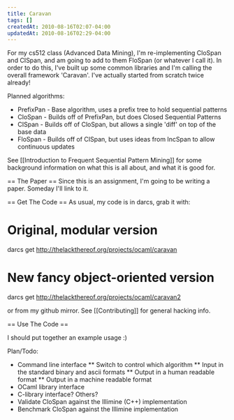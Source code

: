 ```yaml
---
title: Caravan
tags: []
createdAt: 2010-08-16T02:07-04:00
updatedAt: 2010-08-16T02:29-04:00
---
```


For my cs512 class (Advanced Data Mining), I'm re-implementing CloSpan and CISpan, and am going to add to them FloSpan (or whatever I call it). In order to do this, I've built up some common libraries and I'm calling the overall framework 'Caravan'. I've actually started from scratch twice already!

Planned algorithms:
* PrefixPan - Base algorithm, uses a prefix tree to hold sequential patterns
* CloSpan - Builds off of PrefixPan, but does Closed Sequential Patterns
* CISpan - Builds off of CloSpan, but allows a single 'diff' on top of the base data
* FloSpan - Builds off of CISpan, but uses ideas from IncSpan to allow continuous updates

See [[Introduction to Frequent Sequential Pattern Mining]] for some background information on what this is all about, and what it is good for.

== The Paper ==
Since this is an assignment, I'm going to be writing a paper. Someday I'll link to it.

== Get The Code ==
As usual, my code is in darcs, grab it with:

  # Original, modular version
  darcs get http://thelackthereof.org/projects/ocaml/caravan

  # New fancy object-oriented version
  darcs get http://thelackthereof.org/projects/ocaml/caravan2

or from my github mirror. See [[Contributing]] for general hacking info.

== Use The Code ==

I should put together an example usage :)

Plan/Todo:
* Command line interface
** Switch to control which algorithm
** Input in the standard binary and ascii formats
** Output in a human readable format
** Output in a machine readable format
* OCaml library interface
* C-library interface? Others?
* Validate CloSpan against the Illimine (C++) implementation
* Benchmark CloSpan against the Illimine implementation


